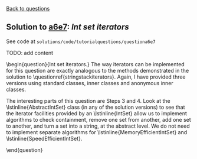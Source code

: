 [Back to questions](../README.md)

## Solution to [a6e7](../questions/a6e7): *Int set iterators*

See code at `solutions/code/tutorialquestions/questiona6e7`

TODO: add content


\begin{question}{Int set iterators.} The way iterators can be implemented for this question are exactly analogous to the methods demonstrated in
the solution to \questionref{stringstackiterators}.  Again, I have provided three versions using standard classes, inner classes and anonymous inner
classes.

The interesting parts of this question are Steps 3 and 4.  Look at the \lstinline{AbstractIntSet} class (in any of the solution versions)
to see that the iterator facilities provided by an \lstinline{IntSet} allow us to implement algorithms to check containment, remove one set from another, add
one set to another, and turn a set into a string, at the abstract level.  We do not need to implement separate algorithms for \lstinline{MemoryEfficientIntSet}
and \lstinline{SpeedEfficientIntSet}.

\end{question}



